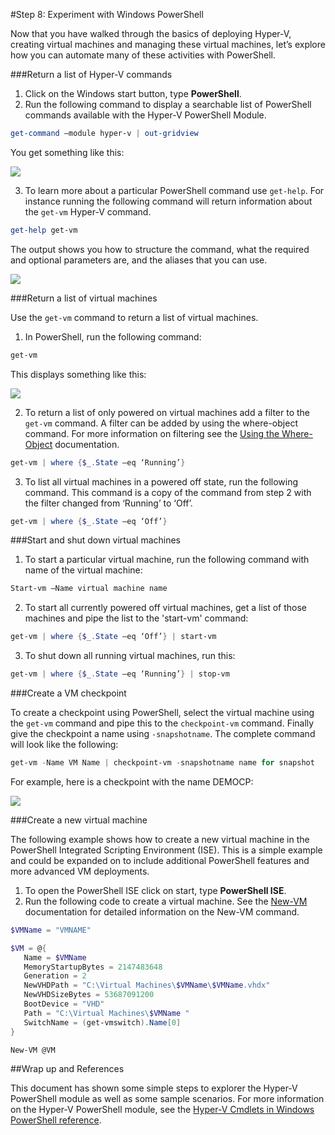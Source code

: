 #Step 8: Experiment with Windows PowerShell

Now that you have walked through the basics of deploying Hyper-V, creating virtual machines and managing these virtual machines, let’s explore how you can automate many of these activities with PowerShell.

###Return a list of Hyper-V commands

1.  Click on the Windows start button, type **PowerShell**.
2.  Run the following command to display a searchable list of PowerShell commands available with the Hyper-V PowerShell Module.

 ```powershell
get-command –module hyper-v | out-gridview
 ```
  You get something like this:

  ![](media\command_grid.png)

3. To learn more about a particular PowerShell command use `get-help`.
    For instance running the following command will return information about the `get-vm` Hyper-V command.

  ```powershell
get-help get-vm
  ```
 The output shows you how to structure the command, what the required and optional parameters are, and the aliases that you can use.

 ![](media\get_help.png)


###Return a list of virtual machines

Use the `get-vm` command to return a list of virtual machines.

1. In PowerShell, run the following command:

 ```powershell
get-vm
 ```
 This displays something like this:

 ![](media\get_vm.png)

2. To return a list of only powered on virtual machines add a filter to the `get-vm` command.
    A filter can be added by using the where-object command.
    For more information on filtering see the [Using the Where-Object](https://technet.microsoft.com/en-us/library/ee177028.aspx) documentation.

 ```powershell
 get-vm | where {$_.State –eq ‘Running’}
 ```
3.  To list all virtual machines in a powered off state, run the following command.
    This command is a copy of the command from step 2 with the filter changed from ‘Running’ to ‘Off’.

 ```powershell
 get-vm | where {$_.State –eq ‘Off’}
 ```

###Start and shut down virtual machines

1. To start a particular virtual machine, run the following command with name of the virtual machine:

 ```powershell
 Start-vm –Name virtual machine name
 ```

2. To start all currently powered off virtual machines, get a list of those machines and pipe the list to the 'start-vm' command:

  ```powershell
 get-vm | where {$_.State –eq ‘Off’} | start-vm
  ```
3. To shut down all running virtual machines, run this:

  ```powershell
 get-vm | where {$_.State –eq ‘Running’} | stop-vm
  ```

###Create a VM checkpoint

To create a checkpoint using PowerShell, select the virtual machine using the `get-vm` command and pipe this to the `checkpoint-vm` command.
Finally give the checkpoint a name using `-snapshotname`.
The complete command will look like the following:

 ```powershell
 get-vm -Name VM Name | checkpoint-vm -snapshotname name for snapshot
 ```
For example, here is a checkpoint with the name DEMOCP:

 ![](media\POSH_CP2.png)

###Create a new virtual machine

The following example shows how to create a new virtual machine in the PowerShell Integrated Scripting Environment (ISE).
This is a simple example and could be expanded on to include additional PowerShell features and more advanced VM deployments.

1. To open the PowerShell ISE click on start, type **PowerShell ISE**.
2. Run the following code to create a virtual machine.
    See the [New-VM](https://technet.microsoft.com/en-us/library/hh848537.aspx) documentation for detailed information on the New-VM command.

  ```powershell
 $VMName = "VMNAME"

 $VM = @{
     Name = $VMName 
     MemoryStartupBytes = 2147483648
     Generation = 2
     NewVHDPath = "C:\Virtual Machines\$VMName\$VMName.vhdx"
     NewVHDSizeBytes = 53687091200
     BootDevice = "VHD"
     Path = "C:\Virtual Machines\$VMName "
     SwitchName = (get-vmswitch).Name[0]
 }

 New-VM @VM
  ```

##Wrap up and References

This document has shown some simple steps to explorer the Hyper-V PowerShell module as well as some sample scenarios.
For more information on the Hyper-V PowerShell module, see the [Hyper-V Cmdlets in Windows PowerShell reference](https://technet.microsoft.com/%5Clibrary/Hh848559.aspx).




